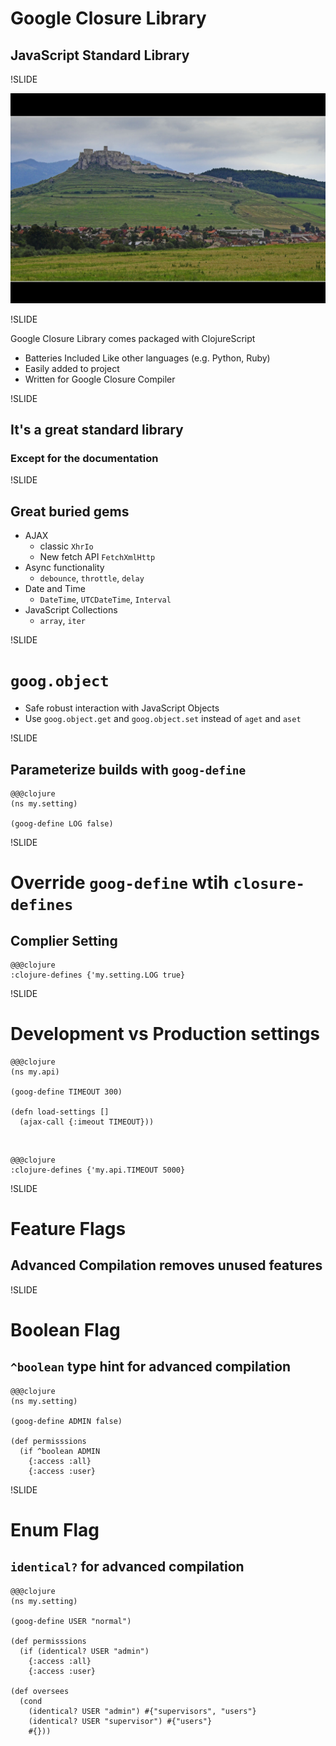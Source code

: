 # Google Closure Library
## JavaScript Standard Library

!SLIDE

![Storming the Castle](../../images/castle.jpg)

!SLIDE

Google Closure Library comes packaged with ClojureScript

- Batteries Included Like other languages (e.g. Python, Ruby)
- Easily added to project
- Written for Google Closure Compiler

!SLIDE

## It's a great standard library
### Except for the documentation

!SLIDE

## Great buried gems

- AJAX
    - classic `XhrIo`
    - New fetch API `FetchXmlHttp`
- Async functionality
    - `debounce`, `throttle`, `delay`
- Date and Time
    - `DateTime`, `UTCDateTime`, `Interval`
- JavaScript Collections
    - `array`, `iter`

!SLIDE

# `goog.object`
- Safe robust interaction with JavaScript Objects
- Use  `goog.object.get` and `goog.object.set` instead of `aget` and `aset`

!SLIDE

## Parameterize builds with `goog-define`

    @@@clojure
    (ns my.setting)

    (goog-define LOG false)

!SLIDE

# Override `goog-define` wtih `closure-defines`
## Complier Setting

    @@@clojure
    :clojure-defines {'my.setting.LOG true}

!SLIDE

# Development vs Production settings

    @@@clojure
    (ns my.api)

    (goog-define TIMEOUT 300)

    (defn load-settings []
      (ajax-call {:imeout TIMEOUT}))

&nbsp;

    @@@clojure
    :clojure-defines {'my.api.TIMEOUT 5000}


!SLIDE

# Feature Flags
## Advanced Compilation removes unused features

!SLIDE

# Boolean Flag
## `^boolean` type hint for advanced compilation

    @@@clojure
    (ns my.setting)

    (goog-define ADMIN false)

    (def permisssions
      (if ^boolean ADMIN
        {:access :all}
        {:access :user}

!SLIDE

# Enum Flag
## `identical?` for advanced compilation

    @@@clojure
    (ns my.setting)

    (goog-define USER "normal")

    (def permisssions
      (if (identical? USER "admin")
        {:access :all}
        {:access :user}

    (def oversees
      (cond
        (identical? USER "admin") #{"supervisors", "users"}
        (identical? USER "supervisor") #{"users"}
        #{}))
